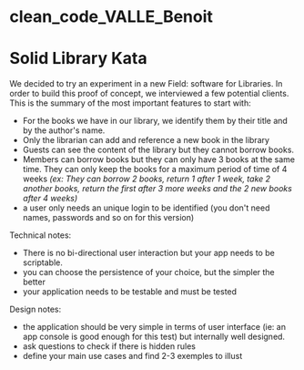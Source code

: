 # clean_code_VALLE_Benoit

# Solid Library Kata

We decided to try an experiment in a new Field: software for Libraries. 
In order to build this proof of concept, we interviewed a few potential clients.
This is the summary of the most important features to start with:

* For the books we have in our library, we identify them by their title and by
the author's name. 
* Only the librarian can add and reference a new book in the library
* Guests can see the content of the library but they cannot borrow books.
* Members can borrow books but they can only have 3 books at the same time.
They can only keep the books for a maximum period of time of 4 weeks _(ex: They can 
  borrow 2 books, return 1 after 1 week, take 2 another books, return the first
  after 3 more weeks and the 2 new books after 4 weeks)_
* a user only needs an unique login to be identified (you don't need names, passwords
  and so on for this version)
  


Technical notes:

- There is no bi-directional user interaction but your app needs to be scriptable.
- you can choose the persistence of your choice, but the simpler the better
- your application needs to be testable and must be tested

Design notes:

- the application should be very simple in terms of user interface (ie: an
  app console is good enough for this test) but internally well designed.
- ask questions to check if there is hidden rules
- define your main use cases and find 2-3 exemples to illust
